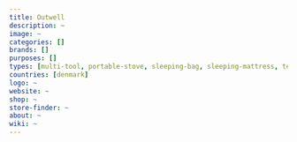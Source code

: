 ```yaml
---
title: Outwell
description: ~
image: ~
categories: []
brands: []
purposes: []
types: [multi-tool, portable-stove, sleeping-bag, sleeping-mattress, tent]
countries: [denmark]
logo: ~
website: ~
shop: ~
store-finder: ~
about: ~
wiki: ~
---
```

